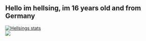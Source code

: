 ## Hello im hellsing, im 16 years old and from Germany

<a href="https://github.com/9s6">
    <img align="center" src="https://github-readme-stats.vercel.app/api?username=9s6t&show_icons=true&include_all_commits=true&show_icons=true&title_color=fff&icon_color=79ff97&text_color=9f9f9f&bg_color=151515" alt="Hellsings stats" />
</a>
<br>
<a href="https://github.com/9s6">
  <img align="center" src="https://github-readme-stats.vercel.app/api/top-langs/?username=9s6&layout=compact&show_icons=true&title_color=fff&icon_color=79ff97&text_color=9f9f9f&bg_color=151515" />
</a>
<br>
<br>
